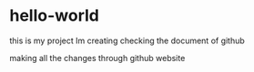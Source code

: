 # hello-world
this is my project Im creating checking the document of github

making all the changes through github website
